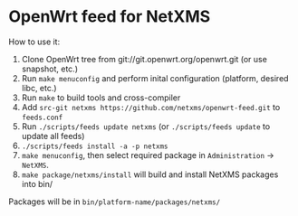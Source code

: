 # OpenWrt feed for NetXMS

How to use it:

1. Clone OpenWrt tree from git://git.openwrt.org/openwrt.git (or use snapshot, etc.)
1. Run `make menuconfig` and perform inital configuration (platform, desired libc, etc.)
1. Run `make` to build tools and cross-compiler
1. Add `src-git netxms https://github.com/netxms/openwrt-feed.git` to `feeds.conf`
1. Run `./scripts/feeds update netxms` (or `./scripts/feeds update` to update all feeds)
1. `./scripts/feeds install -a -p netxms`
1. `make menuconfig`, then select required package in `Administration` -> `NetXMS`.
1. `make package/netxms/install` will build and install NetXMS packages into bin/

Packages will be in `bin/platform-name/packages/netxms/`
